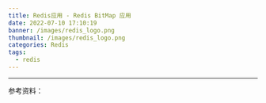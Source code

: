 ```yaml
---
title: Redis应用 - Redis BitMap 应用 
date: 2022-07-10 17:10:19
banner: /images/redis_logo.png
thumbnail: /images/redis_logo.png
categories: Redis
tags:
  - redis
---
```

----------------------------------


参考资料：

